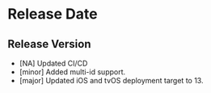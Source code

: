 # Release Date

## Release Version

- [NA] Updated CI/CD
- [minor] Added multi-id support.
- [major] Updated iOS and tvOS deployment target to 13.
